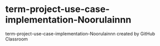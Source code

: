 # term-project-use-case-implementation-Noorulainnn
term-project-use-case-implementation-Noorulainnn created by GitHub Classroom

